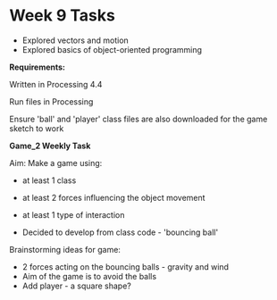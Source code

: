 # Week 9 Tasks
- Explored vectors and motion 
- Explored basics of object-oriented programming


**Requirements:**

Written in Processing 4.4

Run files in Processing

Ensure 'ball' and 'player' class files are also downloaded for 
the game sketch to work

**Game_2 Weekly Task**

Aim: Make a game using:
- at least 1 class
- at least 2 forces influencing the object movement
- at least 1 type of interaction


- Decided to develop from class code - 'bouncing ball'


Brainstorming ideas for game:
- 2 forces acting on the bouncing balls - gravity and wind
- Aim of the game is to avoid the balls
- Add player - a square shape?